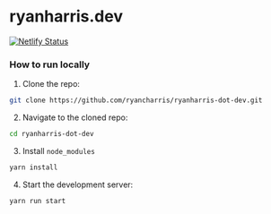 # ryanharris.dev

[![Netlify Status](https://api.netlify.com/api/v1/badges/90a7e4ce-ed22-4d4c-a2ae-a335c31409c8/deploy-status)](https://app.netlify.com/sites/ryanharris-dot-dev/deploys)

### How to run locally

1. Clone the repo:

```bash
git clone https://github.com/ryancharris/ryanharris-dot-dev.git
```

2. Navigate to the cloned repo:

```bash
cd ryanharris-dot-dev
```

3. Install `node_modules`

```bash
yarn install
```

4. Start the development server:

```javascript
yarn run start
```
